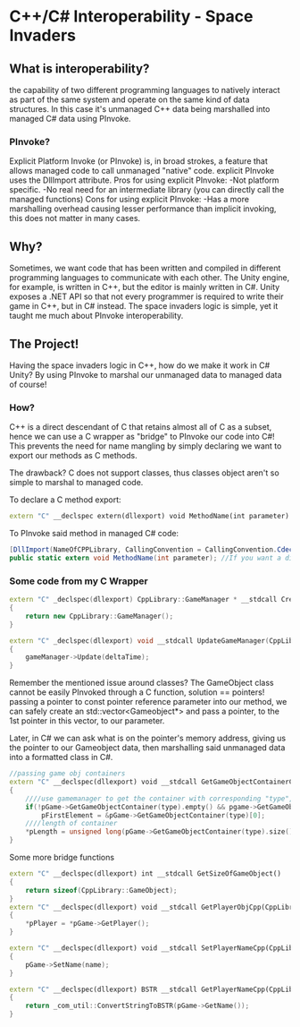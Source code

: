 # C++/C# Interoperability - Space Invaders

## What is interoperability?
the capability of two different programming languages to natively interact as part of the same system and operate on the same kind of data structures. In this case it's unmanaged C++ data being marshalled into managed C# data using PInvoke.

### PInvoke?
Explicit Platform Invoke (or PInvoke) is, in broad strokes, a feature that allows managed code to call unmanaged "native" code. explicit PInvoke uses the DllImport attribute.
Pros for using explicit PInvoke:
 -Not platform specific.
 -No real need for an intermediate library (you can directly call the managed 
functions)
Cons for using explicit PInvoke:
 -Has a more marshalling overhead causing lesser performance than implicit invoking, this does not matter in many cases.
 
## Why?
Sometimes, we want code that has been written and compiled in different programming languages to communicate with each other. The Unity engine, for example, is written in C++, but the editor is mainly written in C#.
Unity exposes a .NET API so that not every programmer is required to write their game in C++, but in C# instead.
The space invaders logic is simple, yet it taught me much about PInvoke interoperability.

## The Project!
Having the space invaders logic in C++, how do we make it work in C# Unity? By using PInvoke to marshal our unmanaged data to managed data of course!

### How?
C++ is a direct descendant of C that retains almost all of C as a subset, hence we can use a C wrapper as "bridge" to PInvoke our code into C#!
This prevents the need for name mangling by simply declaring we want to export our methods as C methods.

The drawback? C does not support classes, thus classes object aren't so simple to marshal to managed code.

To declare a C method export:
```cpp
extern "C" __declspec extern(dllexport) void MethodName(int parameter)
```

To PInvoke said method in managed C# code:
```c#
[DllImport(NameOfCPPLibrary, CallingConvention = CallingConvention.Cdecl)] //The default CallingConvention for C# is stdcall, of C it's Cdecl, thus we tell C# which one to use
public static extern void MethodName(int parameter); //If you want a different methodname, clarify with the DllImport attribute using "EntryPoint = "WantedNameForMethod""
```

### Some code from my C Wrapper
```cpp
extern "C" _declspec(dllexport) CppLibrary::GameManager * __stdcall CreateGameManager()
{
	return new CppLibrary::GameManager();
}

extern "C" _declspec(dllexport) void __stdcall UpdateGameManager(CppLibrary::GameManager * gameManager, const float deltaTime)
{
	gameManager->Update(deltaTime);
}
```
Remember the mentioned issue around classes? The GameObject class cannot be easily PInvoked through a C function, solution == pointers!
passing a pointer to const pointer reference parameter into our method, we can safely create an std::vector<Gameobject*> and pass a pointer, to the 1st pointer in this vector, to our parameter.

Later, in C# we can ask what is on the pointer's memory address, giving us the pointer to our Gameobject data, then marshalling said unmanaged data into a formatted class in C#.
```cpp
//passing game obj containers
extern "C" __declspec(dllexport) void __stdcall GetGameObjectContainerCpp(CppLibrary::GameManager * pGame, CppLibrary::ObjectContainerType type, CppLibrary::GameObject* const*& pFirstElement, unsigned long* pLength)
{
	////use gamemanager to get the container with corresponding "type", set the pFirstElement ptr reference to the address of 1st element in container
	if(!pGame->GetGameObjectContainer(type).empty() && pgame->GetGameObjectContainer(type)[0])
		pFirstElement = &pGame->GetGameObjectContainer(type)[0];
	////length of container
	*pLength = unsigned long(pGame->GetGameObjectContainer(type).size());
}
```

Some more bridge functions
```cpp
extern "C" __declspec(dllexport) int __stdcall GetSizeOfGameObject()
{
	return sizeof(CppLibrary::GameObject);
}
extern "C" __declspec(dllexport) void __stdcall GetPlayerObjCpp(CppLibrary::GameManager * pGame, CppLibrary::GameObject * &pPlayer)
{
	*pPlayer = *pGame->GetPlayer();
}

extern "C" __declspec(dllexport) void __stdcall SetPlayerNameCpp(CppLibrary::GameManager * pGame, char* name)
{
	pGame->SetName(name);
}

extern "C" __declspec(dllexport) BSTR __stdcall GetPlayerNameCpp(CppLibrary::GameManager * pGame)
{
	return _com_util::ConvertStringToBSTR(pGame->GetName());
}

```

